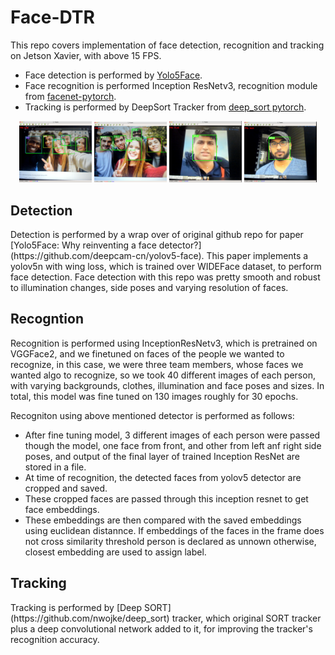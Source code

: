 # Face-DTR
This repo covers implementation of face detection, recognition and tracking  on Jetson Xavier, with above 15 FPS. 
* Face detection is performed by [Yolo5Face](https://github.com/elyha7/yoloface).
* Face recognition is performed Inception ResNetv3, recognition module from [facenet-pytorch](https://github.com/timesler/facenet-pytorch#use-this-repo-in-your-own-git-project).
* Tracking is performed by DeepSort Tracker from [deep_sort pytorch](https://github.com/ZQPei/deep_sort_pytorch).
<p align='center'>
<img src="images/res2.png" width="23%"></img>
<img src="images/res3.png" width="23%"></img>
<img src="images/res4.png" width="23%"></img>
<img src="images/res5.png" width="23%"></img> 
</p>

<h2>Detection</h2>
<p>
Detection is performed by a wrap over of original github repo for paper [Yolo5Face: Why reinventing a face detector?](https://github.com/deepcam-cn/yolov5-face). This paper implements a yolov5n with wing loss, which is trained over WIDEFace dataset, to perform face detection.
Face detection with this repo was pretty smooth and robust to illumination changes, side poses and varying resolution of faces. 
</p>

<h2>Recogntion</h2>
<p>
  Recognition is performed using InceptionResNetv3, which is pretrained on VGGFace2, and we finetuned on faces of the people we wanted to recognize, in this case, we were three team members, whose faces we wanted algo to recognize, so we took 40 different images of each person, with varying backgrounds, clothes, illumination and face poses and sizes. In total, this model was fine tuned on 130 images roughly for 30 epochs.  
</p>
<p>
  Recogniton using above mentioned detector is performed as follows:
  
  * After fine tuning model, 3 different images of each person were passed though the model, one face from front, and other from left anf right side poses, and output of the final layer of trained Inception ResNet are stored in a file.
  * At time of recognition, the detected faces from yolov5 detector are cropped and saved.
  * These cropped faces are passed through this inception resnet to get face embeddings.
  * These embeddings are then compared with the saved embeddings using euclidean distannce. If embeddings of the faces in the frame does not cross similarity threshold person is declared as unnown otherwise, closest embedding are used to assign label.
  
  <h2> Tracking </h2>
  Tracking is performed by [Deep SORT](https://github.com/nwojke/deep_sort) tracker, which original SORT tracker plus a deep convolutional network added to it, for improving the tracker's recognition accuracy. 
